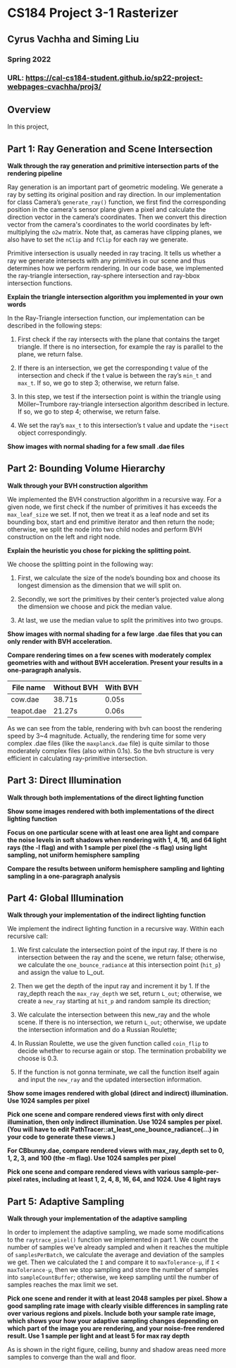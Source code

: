 # CS184 Project 3-1 Rasterizer
## Cyrus Vachha and Siming Liu
### Spring 2022 

### URL: https://cal-cs184-student.github.io/sp22-project-webpages-cvachha/proj3/

## Overview
In this project, 


## Part 1: Ray Generation and Scene Intersection

**Walk through the ray generation and primitive intersection parts of the rendering pipeline**

Ray generation is an important part of geometric modeling. We generate a ray by setting its original position and ray direction. In our implementation for class Camera’s `generate_ray()` function, we first find the corresponding position in the camera's sensor plane given a pixel and calculate the direction vector in the camera’s coordinates. Then we convert this direction vector from the camera's coordinates to the world coordinates by left-multiplying the `o2w` matrix. Note that, as cameras have clipping planes, we also have to set the `nClip` and `fClip` for each ray we generate.

Primitive intersection is usually needed in ray tracing. It tells us whether a ray we generate intersects with any primitives in our scene and thus determines how we perform rendering. In our code base, we implemented the ray-triangle intersection, ray-sphere intersection and ray-bbox intersection functions.

**Explain the triangle intersection algorithm you implemented in your own words**

In the Ray-Triangle intersection function, our implementation can be described in the following steps:

1. First check if the ray intersects with the plane that contains the target triangle. If there is no intersection, for example the ray is parallel to the plane, we return false. 

2. If there is an intersection, we get the corresponding t value of the intersection and check if the t value is between the ray’s `min_t` and `max_t`. If so, we go to step 3; otherwise, we return false. 

3. In this step, we test if the intersection point is within the triangle using Möller–Trumbore ray-triangle intersection algorithm described in lecture. If so, we go to step 4; otherwise, we return false.

4. We set the ray’s `max_t` to this intersection’s t value and update the `*isect` object correspondingly.


**Show images with normal shading for a few small .dae files**


## Part 2: Bounding Volume Hierarchy


**Walk through your BVH construction algorithm**

We implemented the BVH construction algorithm in a recursive way. For a given node, we first check if the number of primitives it has exceeds the `max_leaf_size` we set. If not, then we treat it as a leaf node and set its bounding box, start and end primitive iterator and then return the node; otherwise, we split the node into two child nodes and perform BVH construction on the left and right node.


**Explain the heuristic you chose for picking the splitting point.**

We choose the splitting point in the following way:

1. First, we calculate the size of the node’s bounding box and choose its longest dimension as the dimension that we will split on.

2. Secondly, we sort the primitives by their center’s projected value along the dimension we choose and pick the median value.

3. At last, we use the median value to split the primitives into two groups. 


**Show images with normal shading for a few large .dae files that you can only render with BVH acceleration.**



**Compare rendering times on a few scenes with moderately complex geometries with and without BVH acceleration. Present your results in a one-paragraph analysis.**

| File name   | Without BVH | With BVH |
| ----------- | ----------- | -------- |
| cow.dae      | 38.71s     | 0.05s    |
| teapot.dae   | 21.27s     | 0.06s    |

As we can see from the table, rendering with bvh can boost the rendering speed by 3~4 magnitude. Actually, the rendering time for some very complex .dae files (like the `maxplanck.dae` file) is quite similar to those moderately complex files (also within 0.1s). So the bvh structure is very efficient in calculating ray-primitive intersection.




## Part 3: Direct Illumination

**Walk through both implementations of the direct lighting function**




**Show some images rendered with both implementations of the direct lighting function**

**Focus on one particular scene with at least one area light and compare the noise levels in soft shadows when rendering with 1, 4, 16, and 64 light rays (the -l flag) and with 1 sample per pixel (the -s flag) using light sampling, not uniform hemisphere sampling**

**Compare the results between uniform hemisphere sampling and lighting sampling in a one-paragraph analysis**


## Part 4: Global Illumination

**Walk through your implementation of the indirect lighting function**

We implement the indirect lighting function in a recursive way. Within each recursive call:

1. We first calculate the intersection point of the input ray. If there is no intersection between the ray and the scene, we return false; otherwise, we calculate the `one_bounce_radiance` at this intersection point (`hit_p`) and assign the value to L_out.

2. Then we get the depth of the input ray and increment it by 1. If the ray_depth reach the `max_ray_depth` we set, return `L_out`; otherwise, we create a `new_ray` starting at `hit_p` and random sample its direction;

3. We calculate the intersection between this new_ray and the whole scene. If there is no intersection, we return `L_out`; otherwise, we update the intersection information and do a Russian Roulette;

4. In Russian Roulette, we use the given function called `coin_flip` to decide whether to recurse again or stop. The termination probability we choose is 0.3.

5. If the function is not gonna terminate, we call the function itself again and input the `new_ray` and the updated intersection information.


**Show some images rendered with global (direct and indirect) illumination. Use 1024 samples per pixel**


**Pick one scene and compare rendered views first with only direct illumination, then only indirect illumination. Use 1024 samples per pixel. (You will have to edit PathTracer::at_least_one_bounce_radiance(...) in your code to generate these views.)**

**For CBbunny.dae, compare rendered views with max_ray_depth set to 0, 1, 2, 3, and 100 (the -m flag). Use 1024 samples per pixel**

**Pick one scene and compare rendered views with various sample-per-pixel rates, including at least 1, 2, 4, 8, 16, 64, and 1024. Use 4 light rays**

## Part 5: Adaptive Sampling

**Walk through your implementation of the adaptive sampling**

In order to implement the adaptive sampling, we made some modifications to the `raytrace_pixel()` function we implemented in part 1. We count the number of samples we’ve already sampled and when it reaches the multiple of `samplesPerBatch`, we calculate the average and deviation of the samples we get. Then we calculated the `I` and compare it to `maxTolerance⋅μ`, if `I` < `maxTolerance⋅μ`, then we stop sampling and store the number of samples into `sampleCountBuffer`; otherwise, we keep sampling until the number of samples reaches the max limit we set.


**Pick one scene and render it with at least 2048 samples per pixel. Show a good sampling rate image with clearly visible differences in sampling rate over various regions and pixels. Include both your sample rate image, which shows your how your adaptive sampling changes depending on which part of the image you are rendering, and your noise-free rendered result. Use 1 sample per light and at least 5 for max ray depth**


As is shown in the right figure, ceiling, bunny and shadow areas need more samples to converge than the wall and floor.







